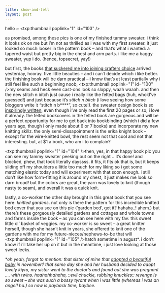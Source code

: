 ```yaml
---
title: show-and-tell
layout: post
---
```


hello ~ <span class="pic"><txp:thumbnail poplink="1" id="103" /></span>

as promised, among these pics is one of my finished tammy sweater. i think it looks ok on me but i&#8217;m not as thrilled as i was with my first sweater. it just looked so much looser in the pattern book &#8211; and that&#8217;s what i wanted: a tapered waist but pretty big in the chest and arm parts. i like me a baggy sweater, yup i do. (hence, topsecret, yay!)

but first, the books [that suckered me into joining crafters choice][1] arrived yesterday, hooray. five little beauties &#8211; and i can&#8217;t decide which i like better. the finishing book will be darn practical &#8211; i know that&#8217;s at least partially why i still feel like such a beginning noob, <span class="pic"><txp:thumbnail poplink="1" id="100" /></span>my seams and heck even cast-ons look so sloppy, waah waaah. and then the new stitch n bitch just cause i really like the felted bags (huh, who&#8217;d&#8217;ve guessed!) and just because it&#8217;s *stitch n bitch* (i love seeing how some bloggers write it &#8220;stitch n b\****&#8221;, so cute!). the sweater design book is so [inspiringly written][2], even though i&#8217;ve only read the first 20 pages or so, i love it already. the felted bookcovers in the felted book are gorgeous and will be a perfect opportunity for me to get back into bookbinding (which i did a few years ago, though i only made about 6 or 7 books) and incorporate my new knitting skillz. the only semi-dissapointment is the erika knight book &#8211; except for the wire-knitted bowl, the rest seem not that cool and not that interesting. but, at $1 a book, who am i to complain?

<span class="pic"><txp:thumbnail poplink="1" id="104" /></span>then, yes, in that happy book pic you can see my tammy sweater peeking out on the right .. it&#8217;s done! and blocked, phew, that took literally dayssss. it fits, it fits ok that is, but it keeps sliding off my shoulders a little too much for my liking so i got some matching elastic today and will experiment with that soon enough. i still don&#8217;t like how form-fitting it is around my chest, it just makes me look so darn broad! but the colors are great, the yarn was lovely to knit (though nasty to seam), and overall it was a quick knit.

lastly, a co-worker the other day brought in this great book that you see here: *knitted gardens*. not only is there the pattern for this incredible knitted bed cover that you see on this pic (&#8216;garden bed&#8217;, get it? hahaha..! ahem.) but there&#8217;s these gorgeously detailed gardens and cottages and whole towns and farms inside the book &#8211; as you can see here with my fav: this sweet little ol&#8217; basket of veggies. my co-worker is so sweet &#8211; a great knitter herself, though she hasn&#8217;t knit in years, she offered to knit one of the gardens with me for my future-nieces/nephews-to-be that will <span class="pic"><txp:thumbnail poplink="1" id="105" /></span>hatch sometime in august*. i don&#8217;t know if i&#8217;ll take her up on it but in the meantime, i just love looking at those sweet leeks.

**oh yeah, forgot to mention: that sister of mine that [adopted a beautiful baby][3] in november? that same day she and her husband decided to adopt lovely kiyra, my sister went to the doctor&#8217;s and found out she was pregnant &#8230;. with twins. haahahhahaha, ::evil chuckle, rubbing knuckles:: revenge is so sweet &#8211; she was such a bossy tyrant when i was little (whereas i was an angel! ha.) so now is payback time, baybee.*

 [1]: http://mellowtrouble.net/journal/161/
 [2]: http://mellowtrouble.net/library/179/
 [3]: http://mellowtrouble.net/journal/148/